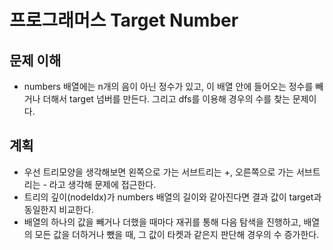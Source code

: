 # 프로그래머스 Target Number

## 문제 이해

- numbers 배열에는 n개의 음이 아닌 정수가 있고, 이 배열 안에 들어오는 정수를 빼거나 더해서 target 넘버를 만든다. 그리고 dfs를 이용해 경우의 수를 찾는 문제이다.

## 계획

- 우선 트리모양을 생각해보면 왼쪽으로 가는 서브트리는 +, 오른쪽으로 가는 서브트리는 - 라고 생각해 문제에 접근한다.
- 트리의 깊이(nodeIdx)가 numbers 배열의 길이와 같아진다면 결과 값이 target과 동일한지 비교한다.
- 배열의 하나의 값을 빼거나 더했을 때마다 재귀를 통해 다음 탐색을 진행하고, 배열의 모든 값을 더하거나 뺐을 때, 그 값이 타켓과 같은지 판단해 경우의 수 증가한다.
